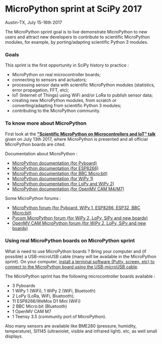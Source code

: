 # MicroPython sprint at SciPy 2017
Austin-TX, July 15-16th 2017

The MicroPython sprint goal is to live demonstrate MicroPython to new users and attract new developers to contribute to scientific MicroPython modules, for example, by porting/adapting scientific Python 3 modules.  

### Goals

This sprint is the first opportunity in SciPy history to practice :
- MicroPython on real microcontroller boards;
- connecting to sensors and actuators;
- processing sensor data with scientific MicroPython modules (statistics, error propagation, FFT, etc);
- IoT (Internet of Things) using WiFi and/or LoRa to publish sensor data;
- creating new MicroPython modules, from scratch or converting/adapting from scientific Python 3 modules;
- contributing to the MicroPython community.

### To know more about MicroPython

First look at the [**"Scientific MicroPython on Microcontrollers and IoT" talk**](http://www.robertocolistete.net/MicroPythonSciPy2017/#/) given on July 13th 2017, where MicroPython is presented and all official MicroPython boards are cited.

Documentation about MicroPython :
* [MicroPython documentation (for Pyboard)](http://docs.micropython.org/en/latest/pyboard/)
* [MicroPython documentation (for ESP8266)](http://docs.micropython.org/en/latest/esp8266/)
* [MicroPython documentation (for BBC Micro:bit)](https://microbit-micropython.readthedocs.io/en/latest/)
* [MicroPython documentation (for WiPy 1)](http://docs.micropython.org/en/latest/wipy/index.html)
* [MicroPython documentation (for LoPy and WiPy 2)](https://docs.pycom.io/)
* [MicroPython documentation (for OpenMV CAM M4/M7)](http://docs.openmv.io/)

Some MicroPython forums :
* [MicroPython forum (for Pyboard, WiPy 1, ESP8266, ESP32, BBC Micro:bit)](https://forum.micropython.org/)
* [Pycom MicroPython forum (for WiPy 2, LoPy, SiPy and new boards)](https://forum.pycom.io/)
* [OpenMV CAM MicroPython forum (for WiPy 2, LoPy, SiPy and new boards)](http://forums.openmv.io/)

### Using real MicroPython boards on MicroPython sprint

What is need to use MicroPython boards ? Bring your computer and (if possible) a USB-microUSB cable (many will be available in the MicroPython sprint). On your computer, [install a terminal software (Putty, screen, etc) to connect to the MicroPython board using the USB-microUSB cable](http://docs.micropython.org/en/latest/pyboard/pyboard/tutorial/repl.html). 

The MicroPython sprint has the following microcontroller boards available :
* 3 Pyboards
* 1 WiPy 1 (WiFi), 1 WiPy 2 (WiFi, Bluetooth)
* 2 LoPy (LoRa, WiFi, Bluetooth);
* 11 ESP8266/WeMos D1 Mini (WiFi)
* 2 BBC Micro:bit (Bluetooth)
* 1 OpenMV CAM M7
* 1 Teensy 3.5 (community port of MicroPython).

Also many sensors are available like BME280 (pressure, humidity, temperature), SI1145 (ultraviolet, visible and infrared light). etc, as well small displays.

